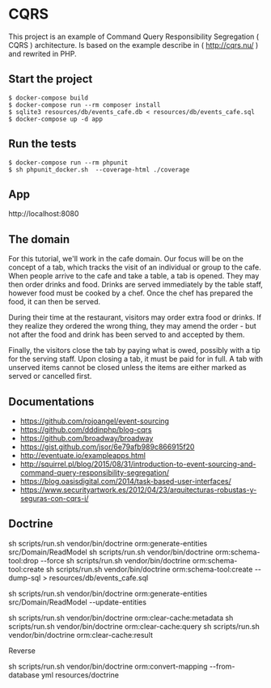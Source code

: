 # CQRS

This project is an example of Command Query Responsibility Segregation ( CQRS ) architecture. Is based on the example describe in ( http://cqrs.nu/ ) and rewrited in PHP.

## Start the project

    $ docker-compose build
    $ docker-compose run --rm composer install
    $ sqlite3 resources/db/events_cafe.db < resources/db/events_cafe.sql
    $ docker-compose up -d app
    
## Run the tests

    $ docker-compose run --rm phpunit
    $ sh phpunit_docker.sh  --coverage-html ./coverage

    
## App

http://localhost:8080
    
## The domain

For this tutorial, we'll work in the cafe domain. Our focus will be on the concept of a tab, which tracks the visit of an individual or group to the cafe. When people arrive to the cafe and take a table, a tab is opened. They may then order drinks and food. Drinks are served immediately by the table staff, however food must be cooked by a chef. Once the chef has prepared the food, it can then be served.

During their time at the restaurant, visitors may order extra food or drinks. If they realize they ordered the wrong thing, they may amend the order - but not after the food and drink has been served to and accepted by them.

Finally, the visitors close the tab by paying what is owed, possibly with a tip for the serving staff. Upon closing a tab, it must be paid for in full. A tab with unserved items cannot be closed unless the items are either marked as served or cancelled first.
 
## Documentations

- https://github.com/rojoangel/event-sourcing
- https://github.com/dddinphp/blog-cqrs
- https://github.com/broadway/broadway
- https://gist.github.com/jsor/6e79afb989c866915f20
- http://eventuate.io/exampleapps.html
- http://squirrel.pl/blog/2015/08/31/introduction-to-event-sourcing-and-command-query-responsibility-segregation/
- https://blog.oasisdigital.com/2014/task-based-user-interfaces/
- https://www.securityartwork.es/2012/04/23/arquitecturas-robustas-y-seguras-con-cqrs-i/


## Doctrine

  sh scripts/run.sh vendor/bin/doctrine orm:generate-entities src/Domain/ReadModel
  sh scripts/run.sh vendor/bin/doctrine orm:schema-tool:drop --force
  sh scripts/run.sh vendor/bin/doctrine orm:schema-tool:create
  sh scripts/run.sh vendor/bin/doctrine orm:schema-tool:create --dump-sql > resources/db/events_cafe.sql

  sh scripts/run.sh vendor/bin/doctrine orm:generate-entities src/Domain/ReadModel --update-entities

  sh scripts/run.sh vendor/bin/doctrine orm:clear-cache:metadata
  sh scripts/run.sh vendor/bin/doctrine orm:clear-cache:query
  sh scripts/run.sh vendor/bin/doctrine orm:clear-cache:result
  
  Reverse
  
  sh scripts/run.sh vendor/bin/doctrine orm:convert-mapping --from-database yml resources/doctrine